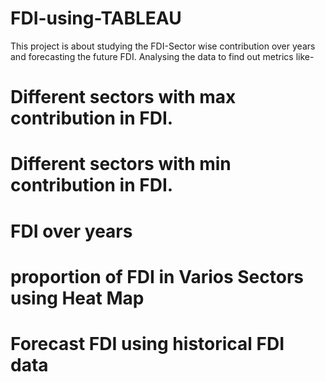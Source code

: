 # FDI-using-TABLEAU
This project is about studying the FDI-Sector wise contribution over years and forecasting the future FDI. 
Analysing the data to find out metrics like-
# Different sectors with max contribution in FDI.
# Different sectors with min contribution in FDI.
# FDI over years 
# proportion of FDI in Varios Sectors using Heat Map
# Forecast FDI using historical FDI data 
